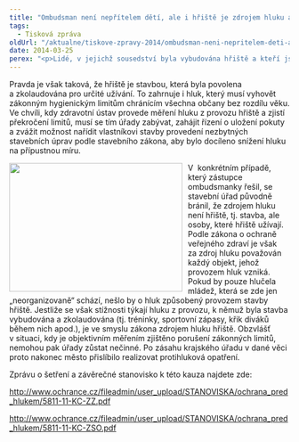 ```yaml
---
title: "Ombudsman není nepřítelem dětí, ale i hřiště je zdrojem hluku a musí dodržovat jeho limity"
tags:
  - Tisková zpráva
oldUrl: "/aktualne/tiskove-zpravy-2014/ombudsman-neni-nepritelem-deti-ale-i-hriste-je-zdrojem-hluku-a-musi-dodrzovat-jeho-limity"
date: 2014-03-25
perex: "<p>Lidé, v jejichž sousedství byla vybudována hřiště a kteří jsou opakovaně vystavováni hluku způsobeného nejen hrou dětí, ale křikem hráčů i diváků během sportovních zápasů, by asi nebyli nadšeni, kdyby jim zástupce ombudsmana poradil, ať jsou rádi, že si děti hrají, neboť jim jednou budou přispívat na penzi. Takhle to však vidí spolupracovník Českého rozhlasu Ivan Hoffman, podle kterého společnost stárne a  chybí ji tolerance a zástupce ombudsmanky Stanislav Křeček, který vydává „podivná rozhodnutí“ o tom, že všechno – i hluk – má svoji míru, tomu jen nahrává... Alespoň tak se I. Hoffman vyjádřil v rozhlasovém pořadu 24. března.</p>"
---
```


<!-- imported from the old website -->

<p>Pravda je však taková, že hřiště je stavbou, která byla povolena a zkolaudována pro určité užívání. To zahrnuje i hluk, který musí vyhovět zákonným hygienickým limitům chránícím všechna občany bez rozdílu věku. Ve chvíli, kdy zdravotní ústav provede měření hluku z provozu hřiště a zjistí překročení limitů, musí se tím úřady zabývat, zahájit řízení o uložení pokuty a zvážit možnost nařídit vlastníkovi stavby provedení nezbytných stavebních úprav podle stavebního zákona, aby bylo docíleno snížení hluku na přípustnou míru.</p><p><img src="https://www.ochrance.cz/uploads/RTEmagicC_football-ground.-fbjpg.jpg.jpg" alt="" style="BORDER-TOP-COLOR: ; FLOAT: left; BORDER-BOTTOM-COLOR: ; BORDER-RIGHT-COLOR: ; PADDING-RIGHT: 10px; BORDER-LEFT-COLOR: " title="" height="231" width="311" />V  konkrétním případě, který zástupce ombudsmanky řešil, se stavební úřad původně bránil, že zdrojem hluku není hřiště, tj. stavba, ale osoby, které hřiště užívají. Podle zákona o ochraně veřejného zdraví je však za zdroj hluku považován každý objekt, jehož provozem hluk vzniká. Pokud by pouze hlučela mládež, která se zde jen „neorganizovaně“ schází, nešlo by o hluk způsobený provozem stavby hřiště. Jestliže se však stížnosti týkají hluku z provozu, k němuž byla stavba vybudována a zkolaudována (tj. tréninky, sportovní zápasy, křik diváků během nich apod.), je ve smyslu zákona zdrojem hluku hřiště. Obzvlášť v situaci, kdy je objektivním měřením zjištěno porušení zákonných limitů, nemohou pak úřady zůstat nečinné. Po zásahu krajského úřadu v dané věci proto nakonec město přislíbilo realizovat protihluková opatření.</p><p>Zprávu o šetření a závěrečné stanovisko k této kauza najdete zde:</p><p><a href="https://www.ochrance.cz/fileadmin/user_upload/STANOVISKA/ochrana_pred_hlukem/5811-11-KC-ZZ.pdf">http://www.ochrance.cz/fileadmin/user_upload/STANOVISKA/ochrana_pred_hlukem/5811-11-KC-ZZ.pdf</a></p><p><a href="https://www.ochrance.cz/fileadmin/user_upload/STANOVISKA/ochrana_pred_hlukem/5811-11-KC-ZSO.pdf">http://www.ochrance.cz/fileadmin/user_upload/STANOVISKA/ochrana_pred_hlukem/5811-11-KC-ZSO.pdf</a></p>
